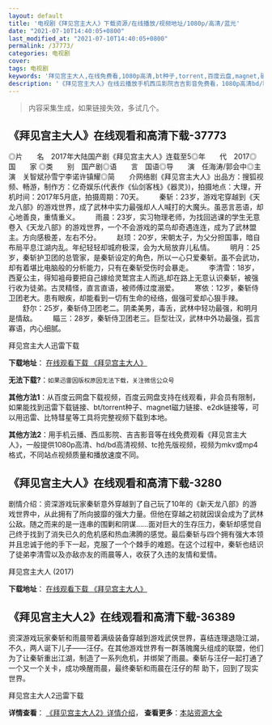 ```yaml
---
layout: default
title: '电视剧《拜见宫主大人》下载资源/在线播放/视频地址/1080p/高清/蓝光'
date: "2021-07-10T14:40:05+0800"
last_modified_at: "2021-07-10T14:40:05+0800"
permalink: /37773/
categories: 电视剧
cover:
tags: 电视剧
keywords: '拜见宫主大人,在线免费看,1080p高清,bt种子,torrent,百度云盘,magnet,磁力链,迅雷下载资源'
description: '《拜见宫主大人》在线云播放手机西瓜影院吉吉影音免费看，1080p高清bd/hd未删减完整版和tc抢先枪版，mkv/mp4格式，附带bt/torrent种子、magnet/磁力链、百度云盘、网盘资源迅雷下载链接'
---
```


>内容采集生成，如果链接失效，多试几个。


## 《拜见宫主大人》在线观看和高清下载-37773

◎片　　名　2017年大陆国产剧《拜见宫主大人》连载至5◎年　　代　2017◎国　　家 ◎类　　别　国产剧◎语　　言　国语◎导　　演　任海涛/郭会中◎主　　演　关智斌孙雪宁李诺许镇耀◎简　　介网络剧《拜见宫主大人》出品方：搜狐视频、畅游，制作方：亿奇娱乐(代表作《仙剑客栈》《器灵》)，拍摄地点：大理，开机时间：2017年5月底，拍摄周期：70天。 　　秦斩：23岁，游戏宅穿越到《天龙八部》的游戏世界，成了武林中实力最强却人人喊打的大魔头。虽恶言恶语，却心地善良，重情重义。 　　雨晨：23岁，实习物理老师，为找回逃课的学生无意卷入《天龙八部》的游戏世界，一个不会游戏的菜鸟却奇遇连连，成为了武林盟主。方向感极差，左右不分。 　　赵顼：20岁，宋朝太子，为父分担国事，暗自布局平息江湖内乱。年纪轻轻却城府极深，会为大局放弃儿私情。 　　明月：25岁，秦斩护卫团的总管家，是秦斩设定的角色，所以一心只爱秦斩。虽不会武功，却有着堪比电脑般的分析能力，只有在秦斩受伤时会暴走。 　　李清雪：18岁，西夏公主，得知袓母要把自己嫁给灵鹫宫主人而逃,却在路上无意认识秦斩，被强行收为徒弟。古灵精怪，直言直语，被师傅过度溺爱。 　　寒依：12岁，秦斩侍卫团老大。患有眼疾，却能看到一切有生命的经络，倔强可爱却心狠手辣。 　　舒尔：25岁，秦斩侍卫团老二。阴柔美男，毒舌，武林中轻功最强，和明月是情敌。 　　瞄三：28岁，秦斩侍卫团老三。巨型壮汉，武林中外功最强，孤言寡语，内心细腻。


拜见宫主大人迅雷下载

**下载地址**： [在线观看下载 《拜见宫主大人》](https://www.993dy.com//vod-detail-id-28194.html) 


**无法下载?**：`如果迅雷因版权原因无法下载，关注微信公众号 `

**其他方法1**：从百度云网盘下载视频，百度云网盘支持在线观看，非会员有限制，如果能找到迅雷下载链接、bt/torrent种子、magnet磁力链接、e2dk链接等，可以用迅雷、比特彗星等工具将完整视频下载到本地。

**其他方法2**：用手机云播、西瓜影院、吉吉影音等在线免费观看《拜见宫主大人》，一般提供1080p高清、hd/bd高清视频、tc抢先版视频，视频为mkv或mp4格式，不同站点视频质量和播放速度不同。


## 《拜见宫主大人》在线观看和高清下载-3280

剧情介绍：资深游戏玩家秦斩意外穿越到了自己玩了10年的《新天龙八部》的游戏世界中，从此拥有了所向披靡的强大力量。但他在穿越之初就因误会成为了武林公敌。随之而来的是一连串的围剿和阴谋……面对巨大的生存压力，秦斩却感觉自己终于找到了消失已久的危机感和热血沸腾的感觉。最后秦斩与四个拥有强大本领并且忠诚于他的手下一起，克服了一个个棘手的难题。在这个过程中，秦斩也结识了徒弟李清雪以及亦敌亦友的雨晨等人，收获了久违的友情和爱情。


拜见宫主大人 (2017)

**下载地址**： [在线观看下载 《拜见宫主大人》](https://www.btbtdy.me/btdy/dy12130.html) 


## 《拜见宫主大人2》在线观看和高清下载-36389

资深游戏玩家秦斩和雨晨带着满级装备穿越到游戏武侠世界，喜结连理退隐江湖，不久，两人诞下儿子——汪仔。在其他游戏世界有一群落魄魔头组成的联盟，他们为了让秦斩重出江湖，制造了一系列危机，并绑架了雨晨。秦斩与汪仔一起打通了一个又一个关卡，成功唤醒雨晨，最终秦斩和雨晨在汪仔的帮 助下，回到了现实世界。


拜见宫主大人2迅雷下载

**详情查看**： [《拜见宫主大人2》详情介绍](/movie/36389/)， **查看更多**：[本站资源大全](/movie/t/all/)

